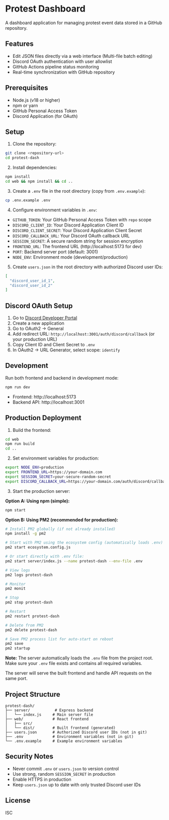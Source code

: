 # Protest Dashboard

A dashboard application for managing protest event data stored in a GitHub repository.

## Features

- Edit JSON files directly via a web interface
(Multi-file batch editing)
- Discord OAuth authentication with user allowlist
- GitHub Actions pipeline status monitoring
- Real-time synchronization with GitHub repository

## Prerequisites

- Node.js (v18 or higher)
- npm or yarn
- GitHub Personal Access Token
- Discord Application (for OAuth)

## Setup

1. Clone the repository:
```bash
git clone <repository-url>
cd protest-dash
```

2. Install dependencies:
```bash
npm install
cd web && npm install && cd ..
```

3. Create a `.env` file in the root directory (copy from `.env.example`):
```bash
cp .env.example .env
```

4. Configure environment variables in `.env`:
- `GITHUB_TOKEN`: Your GitHub Personal Access Token with `repo` scope
- `DISCORD_CLIENT_ID`: Your Discord Application Client ID
- `DISCORD_CLIENT_SECRET`: Your Discord Application Client Secret
- `DISCORD_CALLBACK_URL`: Your Discord OAuth callback URL
- `SESSION_SECRET`: A secure random string for session encryption
- `FRONTEND_URL`: The frontend URL (http://localhost:5173 for dev)
- `PORT`: Backend server port (default: 3001)
- `NODE_ENV`: Environment mode (development/production)

5. Create `users.json` in the root directory with authorized Discord user IDs:
```json
[
  "discord_user_id_1",
  "discord_user_id_2"
]
```

## Discord OAuth Setup

1. Go to [Discord Developer Portal](https://discord.com/developers/applications)
2. Create a new application
3. Go to OAuth2 → General
4. Add redirect URL: `http://localhost:3001/auth/discord/callback` (or your production URL)
5. Copy Client ID and Client Secret to `.env`
6. In OAuth2 → URL Generator, select scope: `identify`

## Development

Run both frontend and backend in development mode:
```bash
npm run dev
```

- Frontend: http://localhost:5173
- Backend API: http://localhost:3001

## Production Deployment

1. Build the frontend:
```bash
cd web
npm run build
cd ..
```

2. Set environment variables for production:
```bash
export NODE_ENV=production
export FRONTEND_URL=https://your-domain.com
export SESSION_SECRET=your-secure-random-secret
export DISCORD_CALLBACK_URL=https://your-domain.com/auth/discord/callback
```

3. Start the production server:

**Option A: Using npm (simple):**
```bash
npm start
```

**Option B: Using PM2 (recommended for production):**
```bash
# Install PM2 globally (if not already installed)
npm install -g pm2

# Start with PM2 using the ecosystem config (automatically loads .env)
pm2 start ecosystem.config.js

# Or start directly with .env file:
pm2 start server/index.js --name protest-dash --env-file .env

# View logs
pm2 logs protest-dash

# Monitor
pm2 monit

# Stop
pm2 stop protest-dash

# Restart
pm2 restart protest-dash

# Delete from PM2
pm2 delete protest-dash

# Save PM2 process list for auto-start on reboot
pm2 save
pm2 startup
```

**Note:** The server automatically loads the `.env` file from the project root. Make sure your `.env` file exists and contains all required variables.

The server will serve the built frontend and handle API requests on the same port.

## Project Structure

```
protest-dash/
├── server/           # Express backend
│   └── index.js     # Main server file
├── web/             # React frontend
│   ├── src/
│   └── dist/        # Built frontend (generated)
├── users.json       # Authorized Discord user IDs (not in git)
├── .env             # Environment variables (not in git)
└── .env.example     # Example environment variables
```

## Security Notes

- Never commit `.env` or `users.json` to version control
- Use strong, random `SESSION_SECRET` in production
- Enable HTTPS in production
- Keep `users.json` up to date with only trusted Discord user IDs

## License

ISC

